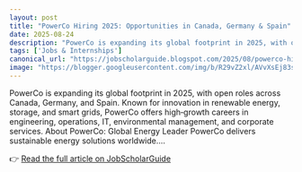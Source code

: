 ```yaml
---
layout: post
title: "PowerCo Hiring 2025: Opportunities in Canada, Germany & Spain"
date: 2025-08-24
description: "PowerCo is expanding its global footprint in 2025, with open roles across Canada, Germany, and Spain. Known for innovation in renewable energy, storage, and smart grids, PowerCo offers high‑growth careers in engineering, operations, IT, environmental management, and corporate services. About PowerCo: Global Energy Leader PowerCo delivers sustainable energy solutions worldwide...."
tags: ['Jobs & Internships']
canonical_url: "https://jobscholarguide.blogspot.com/2025/08/powerco-hiring-2025-opportunities-in.html"
image: "https://blogger.googleusercontent.com/img/b/R29vZ2xl/AVvXsEj83se2C_MwjzDzq_Z7uOd3jjNwpFB2uQaU6Vae-OsHCB8NJT199H7JWq4yamVjs2cIEe3SbaHxANg2pEa9aqkZFY0OSmieMpUyAIzab6tv4PeFl3z0kManx_bmhLyyl7u92ODeFzCC6XkyQxOcfwaJg_ewX0ecs__TfuKIqqbmz6qfvTjXidG30UiMxGNd/s72-c/1000289727.webp"
---
```


PowerCo is expanding its global footprint in 2025, with open roles across Canada, Germany, and Spain. Known for innovation in renewable energy, storage, and smart grids, PowerCo offers high‑growth careers in engineering, operations, IT, environmental management, and corporate services. About PowerCo: Global Energy Leader PowerCo delivers sustainable energy solutions worldwide....

<!--more-->

👉 [Read the full article on JobScholarGuide](https://jobscholarguide.blogspot.com/2025/08/powerco-hiring-2025-opportunities-in.html)
